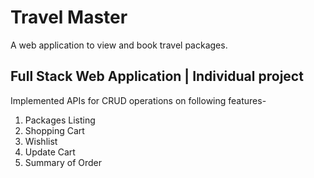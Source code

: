 # Travel Master
A web application to view and book travel packages.

## Full Stack Web Application | Individual project

Implemented APIs for CRUD operations on following features-
1. Packages Listing
2. Shopping Cart
3. Wishlist 
4. Update Cart
5. Summary of Order 

 
